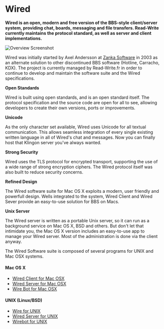 # Wired

**Wired is an open, modern and free version of the BBS-style client/server system, providing chat, boards, messaging and file transfers. Read-Write currently maintains the protocol standard, as well as server and client implementations.**

![Overview Screenshot](img/overview.png)

Wired was initially started by Axel Andersson at [Zanka Software](http://www.zankasoftware.com/) in 2003 as an alternate solution to other discontinued BBS software (Hotline, Carracho, KDX). The project is currently managed by Read-Write.fr in order to continue to develop and maintain the software suite and the Wired specifications.

**Open Standards** 

Wired is built using open standards, and is an open standard itself. The protocol specification and the source code are open for all to see, allowing developers to create their own versions, ports or improvements. 

**Unicode** 

As the only character set available, Wired uses Unicode for all textual communication. This allows seamless integration of every single existing written language in all of Wired's chat and messages. Now you can finally host that Klingon server you've always wanted. 

**Strong Security** 

Wired uses the TLS protocol for encrypted transport, supporting the use of a wide range of strong encryption ciphers. The Wired protocol itself was also built to reduce security concerns.

**Refined Design**

The Wired software suite for Mac OS X exploits a modern, user friendly and powerfull design. Wells integrated to the system, Wired Client and Wired Sever provide an easy-to-use solution for BBS on Macs.

**Unix Server** 

The Wired server is written as a portable Unix server, so it can run as a background service on Mac OS X, BSD and others. But don't let that intimidate you, the Mac OS X version includes an easy-to-use app to manage your Wired server. Most of the administration is done via the client anyway.


The Wired Software suite is composed of several programs for UNIX and Mac OSX systems.

#### Mac OS X

* [Wired Client for Mac OSX](wiredclient/wiredclient)
* [Wired Server for Mac OSX](wiredserver/wiredserver_osx)
* [Wire Bot for Mac OSX](wirebot/wirebot_osx)

#### UNIX (Linux/BSD)

* [Wire for UNIX](wire/wire)
* [Wired Server for UNIX](wiredserver/wiredserver)
* [Wirebot for UNIX](wirebot/wirebot)

